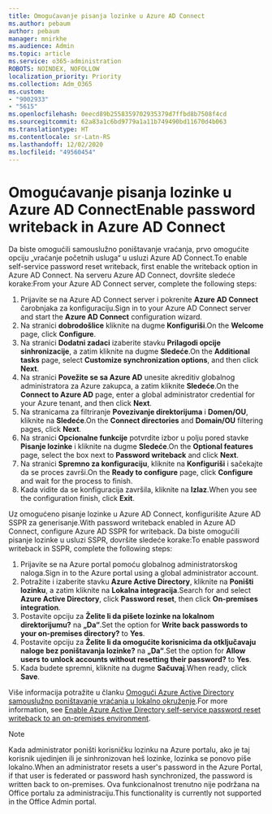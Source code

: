 ```yaml
---
title: Omogućavanje pisanja lozinke u Azure AD Connect
ms.author: pebaum
author: pebaum
manager: mnirkhe
ms.audience: Admin
ms.topic: article
ms.service: o365-administration
ROBOTS: NOINDEX, NOFOLLOW
localization_priority: Priority
ms.collection: Adm_O365
ms.custom:
- "9002933"
- "5615"
ms.openlocfilehash: 0eecd89b2558359702935379d7ffbd8b7508f4cd
ms.sourcegitcommit: 62a83a1c6bd9779a1a11b749490bd11670d4b063
ms.translationtype: HT
ms.contentlocale: sr-Latn-RS
ms.lasthandoff: 12/02/2020
ms.locfileid: "49560454"
---
```

# <a name="enable-password-writeback-in-azure-ad-connect"></a><span data-ttu-id="8bb91-102">Omogućavanje pisanja lozinke u Azure AD Connect</span><span class="sxs-lookup"><span data-stu-id="8bb91-102">Enable password writeback in Azure AD Connect</span></span>

<span data-ttu-id="8bb91-103">Da biste omogućili samouslužno poništavanje vraćanja, prvo omogućite opciju „vraćanje početnih usluga“ u usluzi Azure AD Connect.</span><span class="sxs-lookup"><span data-stu-id="8bb91-103">To enable self-service password reset writeback, first enable the writeback option in Azure AD Connect.</span></span> <span data-ttu-id="8bb91-104">Na serveru Azure AD Connect, dovršite sledeće korake:</span><span class="sxs-lookup"><span data-stu-id="8bb91-104">From your Azure AD Connect server, complete the following steps:</span></span>

1. <span data-ttu-id="8bb91-105">Prijavite se na Azure AD Connect server i pokrenite **Azure AD Connect** čarobnjaka za konfiguraciju.</span><span class="sxs-lookup"><span data-stu-id="8bb91-105">Sign in to your Azure AD Connect server and start the **Azure AD Connect** configuration wizard.</span></span>
2. <span data-ttu-id="8bb91-106">Na stranici **dobrodošlice** kliknite na dugme **Konfiguriši**.</span><span class="sxs-lookup"><span data-stu-id="8bb91-106">On the **Welcome** page, click **Configure**.</span></span>
3. <span data-ttu-id="8bb91-107">Na stranici **Dodatni zadaci** izaberite stavku **Prilagodi opcije sinhronizacije**, a zatim kliknite na dugme **Sledeće**.</span><span class="sxs-lookup"><span data-stu-id="8bb91-107">On the **Additional tasks** page, select **Customize synchronization options**, and then click **Next**.</span></span>
4. <span data-ttu-id="8bb91-108">Na stranici **Povežite se sa Azure AD** unesite akreditiv globalnog administratora za Azure zakupca, a zatim kliknite **Sledeće**.</span><span class="sxs-lookup"><span data-stu-id="8bb91-108">On the **Connect to Azure AD** page, enter a global administrator credential for your Azure tenant, and then click **Next**.</span></span>
5. <span data-ttu-id="8bb91-109">Na stranicama za filtriranje **Povezivanje direktorijuma** i **Domen/OU**, kliknite na **Sledeće**.</span><span class="sxs-lookup"><span data-stu-id="8bb91-109">On the **Connect directories** and **Domain/OU** filtering pages, click **Next**.</span></span>
6. <span data-ttu-id="8bb91-110">Na stranici **Opcionalne funkcije** potvrdite izbor u polju pored stavke **Pisanje lozinke** i kliknite na dugme **Sledeće**.</span><span class="sxs-lookup"><span data-stu-id="8bb91-110">On the **Optional features** page, select the box next to **Password writeback** and click **Next**.</span></span>
7. <span data-ttu-id="8bb91-111">Na stranici **Spremno za konfiguraciju**, kliknite na **Konfiguriši** i sačekajte da se proces završi.</span><span class="sxs-lookup"><span data-stu-id="8bb91-111">On the **Ready to configure** page, click **Configure** and wait for the process to finish.</span></span>
8. <span data-ttu-id="8bb91-112">Kada vidite da se konfiguracija završila, kliknite na **Izlaz**.</span><span class="sxs-lookup"><span data-stu-id="8bb91-112">When you see the configuration finish, click **Exit**.</span></span>

<span data-ttu-id="8bb91-113">Uz omogućeno pisanje lozinke u Azure AD Connect, konfigurišite Azure AD SSPR za generisanje.</span><span class="sxs-lookup"><span data-stu-id="8bb91-113">With password writeback enabled in Azure AD Connect, configure Azure AD SSPR for writeback.</span></span>  <span data-ttu-id="8bb91-114">Da biste omogućili pisanje lozinke u usluzi SSPR, dovršite sledeće korake:</span><span class="sxs-lookup"><span data-stu-id="8bb91-114">To enable password writeback in SSPR, complete the following steps:</span></span>

1. <span data-ttu-id="8bb91-115">Prijavite se na Azure portal pomoću globalnog administratorskog naloga.</span><span class="sxs-lookup"><span data-stu-id="8bb91-115">Sign in to the Azure portal using a global administrator account.</span></span>
2. <span data-ttu-id="8bb91-116">Potražite i izaberite stavku **Azure Active Directory**, kliknite na **Poništi lozinku**, a zatim kliknite na **Lokalna integracija**.</span><span class="sxs-lookup"><span data-stu-id="8bb91-116">Search for and select **Azure Active Directory**, click **Password reset**, then click **On-premises integration**.</span></span>
3. <span data-ttu-id="8bb91-117">Postavite opciju za **Želite li da pišete lozinke na lokalnom direktorijumu?** na **„Da“**.</span><span class="sxs-lookup"><span data-stu-id="8bb91-117">Set the option for **Write back passwords to your on-premises directory?** to **Yes**.</span></span>
4. <span data-ttu-id="8bb91-118">Postavite opciju za **Želite li da omogućite korisnicima da otključavaju naloge bez poništavanja lozinke?** na **„Da“**.</span><span class="sxs-lookup"><span data-stu-id="8bb91-118">Set the option for **Allow users to unlock accounts without resetting their password?** to **Yes**.</span></span>
5. <span data-ttu-id="8bb91-119">Kada budete spremni, kliknite na dugme **Sačuvaj**.</span><span class="sxs-lookup"><span data-stu-id="8bb91-119">When ready, click **Save**.</span></span>

<span data-ttu-id="8bb91-120">Više informacija potražite u članku [Omogući Azure Active Directory samouslužno poništavanje vraćanja u lokalno okruženje](https://docs.microsoft.com/azure/active-directory/authentication/tutorial-enable-sspr-writeback).</span><span class="sxs-lookup"><span data-stu-id="8bb91-120">For more information, see [Enable Azure Active Directory self-service password reset writeback to an on-premises environment](https://docs.microsoft.com/azure/active-directory/authentication/tutorial-enable-sspr-writeback).</span></span>

> [!NOTE]
>  <span data-ttu-id="8bb91-121">Kada administrator poništi korisničku lozinku na Azure portalu, ako je taj korisnik ujedinjen ili je sinhronizovan heš lozinke, lozinka se ponovo piše lokalno.</span><span class="sxs-lookup"><span data-stu-id="8bb91-121">When an administrator resets a user's password in the Azure Portal, if that user is federated or password hash synchronized, the password is written back to on-premises.</span></span> <span data-ttu-id="8bb91-122">Ova funkcionalnost trenutno nije podržana na Office portalu za administraciju.</span><span class="sxs-lookup"><span data-stu-id="8bb91-122">This functionality is currently not supported in the Office Admin portal.</span></span>